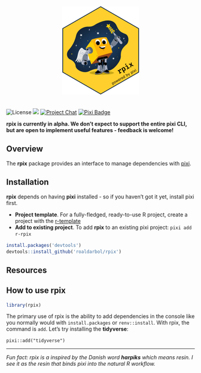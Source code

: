

<p style="text-align:center;">
<img style="padding-bottom: 20px; padding-top: 20px;" src="man/figures/logo.png" alt="rpix logo">
</p>
<!-- badges: start -->

![License](https://img.shields.io/badge/license-MIT-blue.png)
<img src="https://github.com/roaldarbol/rpix/workflows/R-CMD-check/badge.svg">
[![Project
Chat](https://img.shields.io/discord/1082332781146800168.svg?label=&logo=discord&logoColor=ffffff&color=7389D8&labelColor=6A7EC2)](https://discord.gg/kKV8ZxyzY4)
[![Pixi
Badge](https://img.shields.io/endpoint?url=https://raw.githubusercontent.com/prefix-dev/pixi/main/assets/badge/v0.json)](https://pixi.sh)

<!-- badges: end -->

**rpix is currently in alpha. We don’t expect to support the entire pixi
CLI, but are open to implement useful features - feedback is welcome!**

## Overview

The **rpix** package provides an interface to manage dependencies with
[pixi](https://pixi.sh).

## Installation

**rpix** depends on having **pixi** installed - so if you haven’t got it
yet, install pixi first.

-   **Project template**. For a fully-fledged, ready-to-use R project,
    create a project with the
    [r-template](https://github.com/roaldarbol/r-template)
-   **Add to existing project**. To add **rpix** to an existing pixi
    project: `pixi add r-rpix`

``` r
install.packages('devtools')
devtools::install_github('roaldarbol/rpix')
```

## Resources

## How to use rpix

``` r
library(rpix)
```

The primary use of rpix is the ability to add dependencies in the
console like you normally would with `install.packages` or
`renv::install`. With rpix, the command is `add`. Let’s try installing
the **tidyverse**:

    pixi::add("tidyverse")

------------------------------------------------------------------------

*Fun fact: rpix is a inspired by the Danish word **harpiks** which means
resin. I see it as the resin that binds pixi into the natural R
workflow.*
